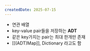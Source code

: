 ```yaml
---
createdDate: 2025-07-15
---
```

- 연관 배열
- key-value pair들을 저장하는 **ADT**
- 같은 key가지는 pair는 최대 한개만 존재
- [[(ADT)Map]], Dictionary 라고도 함